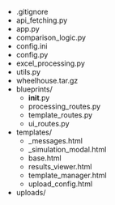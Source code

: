 - .gitignore
- api_fetching.py
- app.py
- comparison_logic.py
- config.ini
- config.py
- excel_processing.py
- utils.py
- wheelhouse.tar.gz
- blueprints/
  - __init__.py
  - processing_routes.py
  - template_routes.py
  - ui_routes.py
- templates/
  - _messages.html
  - _simulation_modal.html
  - base.html
  - results_viewer.html
  - template_manager.html
  - upload_config.html
- uploads/